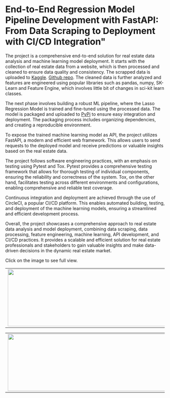 # End-to-End Regression Model Pipeline Development with FastAPI: From Data Scraping to Deployment with CI/CD Integration"


The project is a comprehensive end-to-end solution for real estate data analysis and machine learning model deployment. It starts with the collection of real estate data from a website, which is then processed and cleaned to ensure data quality and consistency. The scrapped data is uploaded to [Kaggle](https://www.kaggle.com/datasets/mazhar01/real-state-website-data). [Github repo](https://github.com/mm-mazhar/Scraping-Zameen.com). The cleaned data is further analyzed and features are engineered using popular libraries such as pandas, numpy, SK-Learn and Feature Engine, which involves little bit of changes in sci-kit learn classes.

The next phase involves building a robust ML pipeline, where the Lasso Regression Model is trained and fine-tuned using the processed data. The model is packaged and uploaded to [PyPi](https://pypi.org/project/lasso-regression-model/) to ensure easy integration and deployment. The packaging process includes organizing dependencies, and creating a reproducible environment.

To expose the trained machine learning model as API, the project utilizes FastAPI, a modern and efficient web framework. This allows users to send requests to the deployed model and receive predictions or valuable insights based on the real estate data.

The project follows software engineering practices, with an emphasis on testing using Pytest and Tox. Pytest provides a comprehensive testing framework that allows for thorough testing of individual components, ensuring the reliability and correctness of the system. Tox, on the other hand, facilitates testing across different environments and configurations, enabling comprehensive and reliable test coverage.

Continuous integration and deployment are achieved through the use of CircleCI, a popular CI/CD platform. This enables automated building, testing, and deployment of the machine learning models, ensuring a streamlined and efficient development process.

Overall, the project showcases a comprehensive approach to real estate data analysis and model deployment, combining data scraping, data processing, feature engineering, machine learning, API development, and CI/CD practices. It provides a scalable and efficient solution for real estate professionals and stakeholders to gain valuable insights and make data-driven decisions in the dynamic real estate market.

Click on the image to see full view.
 <table style="width:100%">
  <tr>
    <td><img src="https://i.imgur.com/5yARjOK.png" width="500px" height=180px/></td>
   </tr>
</table>

<table style="width:100%">
  <tr>
    <td><img src="https://i.imgur.com/moNYLOr.png" width="500px" height=180px/></td>
   </tr>
</table>